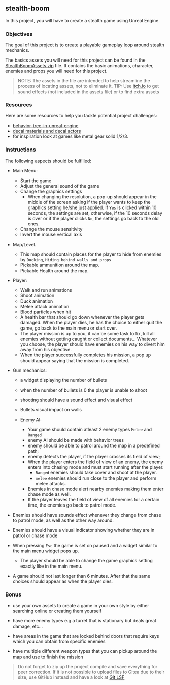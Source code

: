 ## stealth-boom

In this project, you will have to create a stealth game using Unreal Engine.

### Objectives

The goal of this project is to create a playable gameplay loop around stealth mechanics.

The basics assets you will need for this project can be found in the [StealthBoomAssets.zip](https://assets.01-edu.org/Unreal-Engine-Projects/StealthBoomAssets.zip) file. It contains the basic animations, character, enemies and props you will need for this project.
>NOTE: The assets in the file are intended to help streamline the process of locating assets, not to eliminate it.
>TIP: Use [itch.io](https://www.itch.io) to get sound effects (not included in the assets file) or to find extra assets

### Resources
Here are some resources to help you tackle potential project challenges:
- [behavior-tree-in-unreal-engine](https://dev.epicgames.com/documentation/en-us/unreal-engine/behavior-tree-in-unreal-engine---quick-start-guide)
- [decal materials and decal actors](https://dev.epicgames.com/documentation/en-us/unreal-engine/decal-materials-in-unreal-engine?application_version=5.4)
- for inspiration look at games like metal gear solid 1/2/3.

### Instructions

The following aspects should be fulfilled:

- Main Menu:

  - Start the game
  - Adjust the general sound of the game
  - Change the graphics settings
    - When changing the resolution, a pop-up should appear in the middle of the screen asking if the player wants to keep the graphics setting he/she just applied. If `Yes` is clicked within 10 seconds, the settings are set, otherwise, if the 10 seconds delay is over or if the player clicks `No`, the settings go back to the old ones.
  - Change the mouse sensitivity
  - Invert the mouse vertical axis

- Map/Level.

  - This map should contain places for the player to hide from enemies by `Ducking`, `Hiding behind walls and props`
  - Pickable ammunition around the map.
  - Pickable Health around the map.

- Player:

  - Walk and run animations
  - Shoot animation
  - Duck animation
  - Melee attack animation
  - Blood particles when hit
  - A health bar that should go down whenever the player gets damaged. When the player dies, he has the choice to either quit the game, go back to the main menu or start over.
  - The player mission is up to you, it can be some task to fix, kill all enemies without getting caught or collect documents... Whatever you choose, the player should have enemies on his way to divert him away from his objective.
  - When the player successfully completes his mission, a pop up should appear saying that the mission is completed.

- Gun mechanics:
  - a widget displaying the number of bullets
  - when the number of bullets is 0 the player is unable to shoot
  - shooting should have a sound effect and visual effect
  - Bullets visual impact on walls


  - Enemy AI:
    - Your game should contain atleast 2 enemy types `Melee` and `Ranged`
    - enemy AI should be made with behavior trees
    - enemy should be able to patrol around the map in a predefined path;
    - enemy detects the player, if the player crosses its field of view;
    - When the player enters the field of view of an enemy, the enemy enters into chasing mode and must start running after the player.
      - `Ranged` enemies should take cover and shoot at the player.
      - `melee` enemies should run close to the player and perform melee attacks.
    - Enemies in chase mode alert nearby enemies making them enter chase mode as well.
    - If the player leaves the field of view of all enemies for a certain time, the enemies go back to patrol mode.

- Enemies should have sounds effect whenever they change from chase to patrol mode, as well as the other way around.

- Enemies should have a visual indicator showing whether they are in patrol or chase mode

- When pressing `Esc` the game is set on paused and a widget similar to the main menu widget pops up.

  - The player should be able to change the game graphics setting exactly like in the main menu.

- A game should not last longer than 6 minutes. After that the same choices should appear as when the player dies.

### Bonus
- use your own assets to create a game in your own style by either searching online or creating them yourself

- have more enemy types e.g a turret that is stationary but deals great damage, etc...

- have areas in the game that are locked behind doors that require keys which you can obtain from specific enemies

- have multiple different weapon types that you can pickup around the map and use to finish the mission

> Do not forget to zip up the project compile and save everything for peer correction.
> If it is not possible to upload files to Gitea due to their size, use GitHub instead and have a look at [Git LSF](https://docs.github.com/en/repositories/working-with-files/managing-large-files/about-large-files-on-github)
